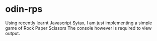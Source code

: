 # odin-rps

Using recently learnt Javascript Sytax, I am just implementing a simple game of Rock Paper Scissors
The console however is required to view output.